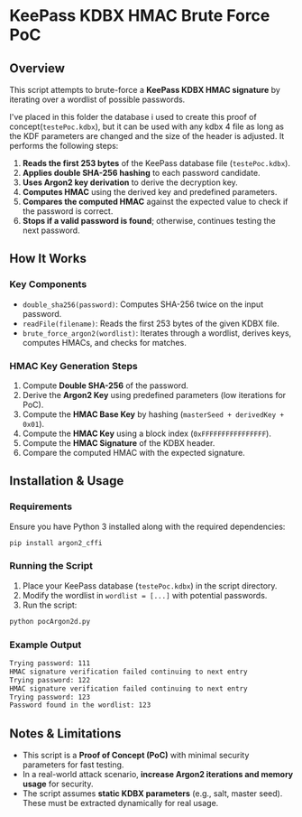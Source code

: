 # KeePass KDBX HMAC Brute Force PoC

## Overview
This script attempts to brute-force a **KeePass KDBX HMAC signature** by iterating over a wordlist of possible passwords.

I've placed in this folder the database i used to create this proof of concept(`testePoc.kdbx`), but it can be used with any kdbx 4 file as long as the KDF parameters are changed and the size of the header is adjusted. It performs the following steps:

1. **Reads the first 253 bytes** of the KeePass database file (`testePoc.kdbx`).
2. **Applies double SHA-256 hashing** to each password candidate.
3. **Uses Argon2 key derivation** to derive the decryption key.
4. **Computes HMAC** using the derived key and predefined parameters.
5. **Compares the computed HMAC** against the expected value to check if the password is correct.
6. **Stops if a valid password is found**; otherwise, continues testing the next password.

## How It Works
### **Key Components**
- `double_sha256(password)`: Computes SHA-256 twice on the input password.
- `readFile(filename)`: Reads the first 253 bytes of the given KDBX file.
- `brute_force_argon2(wordlist)`: Iterates through a wordlist, derives keys, computes HMACs, and checks for matches.

### **HMAC Key Generation Steps**
1. Compute **Double SHA-256** of the password.
2. Derive the **Argon2 Key** using predefined parameters (low iterations for PoC).
3. Compute the **HMAC Base Key** by hashing (`masterSeed + derivedKey + 0x01`).
4. Compute the **HMAC Key** using a block index (`0xFFFFFFFFFFFFFFFF`).
5. Compute the **HMAC Signature** of the KDBX header.
6. Compare the computed HMAC with the expected signature.

## Installation & Usage
### **Requirements**
Ensure you have Python 3 installed along with the required dependencies:

```sh
pip install argon2_cffi
```

### **Running the Script**
1. Place your KeePass database (`testePoc.kdbx`) in the script directory.
2. Modify the wordlist in `wordlist = [...]` with potential passwords.
3. Run the script:

```sh
python pocArgon2d.py
```

### **Example Output**
```sh
Trying password: 111
HMAC signature verification failed continuing to next entry
Trying password: 122
HMAC signature verification failed continuing to next entry
Trying password: 123
Password found in the wordlist: 123
```

## Notes & Limitations
- This script is a **Proof of Concept (PoC)** with minimal security parameters for fast testing.
- In a real-world attack scenario, **increase Argon2 iterations and memory usage** for security.
- The script assumes **static KDBX parameters** (e.g., salt, master seed). These must be extracted dynamically for real usage.

